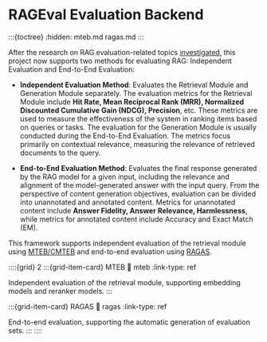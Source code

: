 # RAGEval Evaluation Backend
:::{toctree}
:hidden:
mteb.md
ragas.md
:::

After the research on RAG evaluation-related topics [investigated](../../blog/RAG/RAG_Evaluation.md), this project now supports two methods for evaluating RAG: Independent Evaluation and End-to-End Evaluation:

- **Independent Evaluation Method**: Evaluates the Retrieval Module and Generation Module separately. The evaluation metrics for the Retrieval Module include **Hit Rate, Mean Reciprocal Rank (MRR), Normalized Discounted Cumulative Gain (NDCG), Precision**, etc. These metrics are used to measure the effectiveness of the system in ranking items based on queries or tasks. The evaluation for the Generation Module is usually conducted during the End-to-End Evaluation. The metrics focus primarily on contextual relevance, measuring the relevance of retrieved documents to the query.

- **End-to-End Evaluation Method**: Evaluates the final response generated by the RAG model for a given input, including the relevance and alignment of the model-generated answer with the input query. From the perspective of content generation objectives, evaluation can be divided into unannotated and annotated content. Metrics for unannotated content include **Answer Fidelity, Answer Relevance, Harmlessness**, while metrics for annotated content include Accuracy and Exact Match (EM).

This framework supports independent evaluation of the retrieval module using [MTEB/CMTEB](mteb.md) and end-to-end evaluation using [RAGAS](ragas.md).


::::{grid} 2
:::{grid-item-card}  MTEB
:link: mteb
:link-type: ref

Independent evaluation of the retrieval module, supporting embedding models and reranker models.
:::

:::{grid-item-card}  RAGAS
:link: ragas
:link-type: ref

End-to-end evaluation, supporting the automatic generation of evaluation sets.
:::
::::